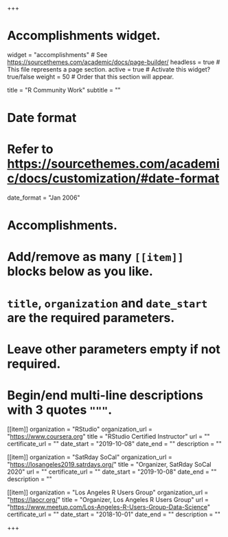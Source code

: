 +++
# Accomplishments widget.
widget = "accomplishments"  # See https://sourcethemes.com/academic/docs/page-builder/
headless = true  # This file represents a page section.
active = true  # Activate this widget? true/false
weight = 50  # Order that this section will appear.

title = "R Community Work"
subtitle = ""

# Date format
#   Refer to https://sourcethemes.com/academic/docs/customization/#date-format
date_format = "Jan 2006"

# Accomplishments.
#   Add/remove as many `[[item]]` blocks below as you like.
#   `title`, `organization` and `date_start` are the required parameters.
#   Leave other parameters empty if not required.
#   Begin/end multi-line descriptions with 3 quotes `"""`.

[[item]]
  organization = "RStudio"
  organization_url = "https://www.coursera.org"
  title = "RStudio Certified Instructor"
  url = ""
  certificate_url = ""
  date_start = "2019-10-08"
  date_end = ""
  description = ""

[[item]]
  organization = "SatRday SoCal"
  organization_url = "https://losangeles2019.satrdays.org/"
  title = "Organizer, SatRday SoCal 2020"
  url = ""
  certificate_url = ""
  date_start = "2019-10-08"
  date_end = ""
  description = ""
  
[[item]]
  organization = "Los Angeles R Users Group"
  organization_url = "https://laocr.org/"
  title = "Organizer, Los Angeles R Users Group"
  url = "https://www.meetup.com/Los-Angeles-R-Users-Group-Data-Science"
  certificate_url = ""
  date_start = "2018-10-01"
  date_end = ""
  description = ""

+++
